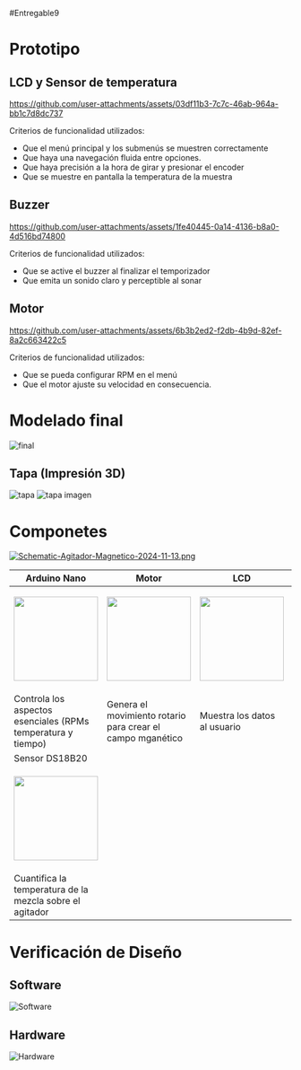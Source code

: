 #Entregable9
# Prototipo
## LCD y Sensor de temperatura
https://github.com/user-attachments/assets/03df11b3-7c7c-46ab-964a-bb1c7d8dc737

Criterios de funcionalidad utilizados:
- Que el menú principal y los submenús se muestren correctamente
- Que haya una navegación fluida entre opciones.
- Que haya precisión a la hora de girar y presionar el encoder
- Que se muestre en pantalla la temperatura de la muestra
## Buzzer
https://github.com/user-attachments/assets/1fe40445-0a14-4136-b8a0-4d516bd74800

Criterios de funcionalidad utilizados:
- Que se active el buzzer al finalizar el temporizador
- Que emita un sonido claro y perceptible al sonar

## Motor
https://github.com/user-attachments/assets/6b3b2ed2-f2db-4b9d-82ef-8a2c663422c5

Criterios de funcionalidad utilizados:
- Que se pueda configurar RPM en el menú
- Que el motor ajuste su velocidad en consecuencia.

# Modelado final
![final](https://github.com/user-attachments/assets/c1a7e2a2-8be4-4faa-8c32-72d777642f3e)

## Tapa (Impresión 3D)
![tapa](https://github.com/user-attachments/assets/291862c5-2b8e-44a5-a4ea-a1ad372ef565)
![tapa imagen](https://github.com/user-attachments/assets/56598d57-7be8-467c-946d-78c699fc972c)

# Componetes
[![Schematic-Agitador-Magnetico-2024-11-13.png](https://i.postimg.cc/dtdLfSc0/Schematic-Agitador-Magnetico-2024-11-13.png)](https://postimg.cc/8jppJ458)

| Arduino Nano | Motor | LCD | Cama Caliente |
| ------------ | ------------ | ------------- | ------------- |
| <p align="center" ><img src="https://i.postimg.cc/hP4bwdsc/arduinooo.jpg" style="width: 150px"></p> | <p align="center" ><img src="https://i.postimg.cc/rFhCLwZW/motor.jpg" style="width: 150px"></p> | <p align="center" ><img src="https://i.postimg.cc/W4mmP1Rh/lcd.jpg" style="width: 150px"></p> | <p align="center" ><img src="https://github.com/user-attachments/assets/64374d84-8671-4b5a-9fc2-42e5ce323bf9" style="width: 150px"></p> |
| Controla los aspectos esenciales (RPMs temperatura y tiempo) | Genera el movimiento rotario para crear el campo mganético | Muestra los datos al usuario | Proporciona calor para variar la temperatura |
| Sensor DS18B20 | 
| <p align="center" ><img src="https://i.postimg.cc/PfDb4sHg/sensor-de-temperatura-ds18b20.jpg" style="width: 150px"></p> |
| Cuantifica la temperatura de la mezcla sobre el agitador |
# Verificación de Diseño
## Software
![Software](https://i.postimg.cc/zX9MpS92/tabla-vv.png)
## Hardware
![Hardware](https://github.com/user-attachments/assets/73f4c942-0fc3-4084-867e-fbe65e002f4a)


